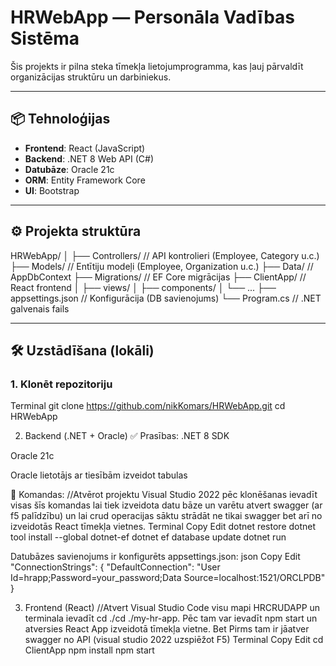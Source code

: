 # HRWebApp — Personāla Vadības Sistēma

Šis projekts ir pilna steka tīmekļa lietojumprogramma, kas ļauj pārvaldīt organizācijas struktūru un darbiniekus.

---

## 📦 Tehnoloģijas
- **Frontend**: React (JavaScript)
- **Backend**: .NET 8 Web API (C#)
- **Datubāze**: Oracle 21c
- **ORM**: Entity Framework Core
- **UI**: Bootstrap

---

## ⚙️ Projekta struktūra
HRWebApp/
│
├── Controllers/ // API kontrolieri (Employee, Category u.c.)
├── Models/ // Entītiju modeļi (Employee, Organization u.c.)
├── Data/ // AppDbContext
├── Migrations/ // EF Core migrācijas
├── ClientApp/ // React frontend
│ ├── views/
│ ├── components/
│ └── ...
├── appsettings.json // Konfigurācija (DB savienojums)
└── Program.cs // .NET galvenais fails



---

## 🛠️ Uzstādīšana (lokāli)

### 1. Klonēt repozitoriju

Terminal
git clone https://github.com/nikKomars/HRWebApp.git
cd HRWebApp


2. Backend (.NET + Oracle)
✅ Prasības:
.NET 8 SDK

Oracle 21c

Oracle lietotājs ar tiesībām izveidot tabulas

🧱 Komandas: //Atvērot projektu Visual Studio 2022 pēc klonēšanas ievadīt visas šīs komandas lai tiek izveidota datu bāze un varētu atvert swagger (ar f5 palīdzību) un lai crud operacijas sāktu strādāt ne tikai swagger bet arī no izveidotās React tīmekļa vietnes.
Terminal
Copy
Edit
dotnet restore
dotnet tool install --global dotnet-ef
dotnet ef database update
dotnet run

Datubāzes savienojums ir konfigurēts appsettings.json:
json
Copy
Edit
"ConnectionStrings": {
  "DefaultConnection": "User Id=hrapp;Password=your_password;Data Source=localhost:1521/ORCLPDB"
}

3. Frontend (React) //Atvert Visual Studio Code visu mapi HRCRUDAPP un terminala ievadīt cd ./cd ./my-hr-app. Pēc tam var ievadīt npm start un atversies React App izveidotā tīmekļa vietne. Bet Pirms tam ir jāatver swagger no API (visual studio 2022 uzspiēžot F5)
Terminal
Copy
Edit
cd ClientApp
npm install
npm start
